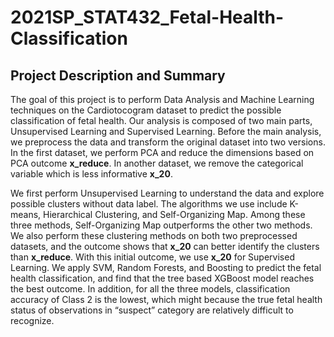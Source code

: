 # 2021SP_STAT432_Fetal-Health-Classification

## Project Description and Summary

The goal of this project is to perform Data Analysis and Machine Learning techniques on the Cardiotocogram dataset to predict the possible classification of fetal health. Our analysis is composed of two main parts, Unsupervised Learning and Supervised Learning. Before the main analysis, we preprocess the data and transform the original dataset into two versions. In the first dataset, we perform PCA and reduce the dimensions based on PCA outcome **x_reduce**. In another dataset, we remove the categorical variable which is less informative **x_20**. 

We first perform Unsupervised Learning to understand the data and explore possible clusters without data label. The algorithms we use include K-means, Hierarchical Clustering, and Self-Organizing Map. Among these three methods, Self-Organizing Map outperforms the other two methods. We also perform these clustering methods on both two preprocessed datasets, and the outcome shows that **x_20** can better identify the clusters than **x_reduce**. With this initial outcome, we use **x_20** for Supervised Learning. We apply SVM, Random Forests, and Boosting to predict the fetal health classification, and find that the tree based XGBoost model reaches the best outcome. In addition, for all the three models, classification accuracy of Class 2 is the lowest, which might because the true fetal health status of observations in “suspect” category are relatively difficult to recognize.
